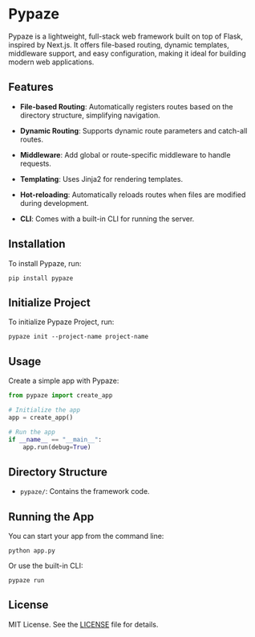 # Pypaze

Pypaze is a lightweight, full-stack web framework built on top of Flask, inspired by Next.js. It offers file-based routing, dynamic templates, middleware support, and easy configuration, making it ideal for building modern web applications.

## Features

- **File-based Routing**: Automatically registers routes based on the directory structure, simplifying navigation.

- **Dynamic Routing**: Supports dynamic route parameters and catch-all routes.

- **Middleware**: Add global or route-specific middleware to handle requests.

- **Templating**: Uses Jinja2 for rendering templates.

- **Hot-reloading**: Automatically reloads routes when files are modified during development.

- **CLI**: Comes with a built-in CLI for running the server.

## Installation

To install Pypaze, run:

```
pip install pypaze
```

## Initialize Project

To initialize Pypaze Project, run:

```
pypaze init --project-name project-name
```

## Usage

Create a simple app with Pypaze:

```python
from pypaze import create_app

# Initialize the app
app = create_app()

# Run the app
if __name__ == "__main__":
    app.run(debug=True)
```

## Directory Structure

- `pypaze/`: Contains the framework code.


## Running the App

You can start your app from the command line:

```
python app.py
```

Or use the built-in CLI:

```
pypaze run
```

## License

MIT License. See the [LICENSE](LICENSE) file for details.
